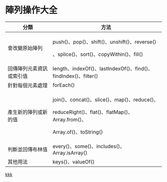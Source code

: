 # 陣列操作大全



| 分類           | 方法                                                                                                                             |
| ------------ | ------------------------------------------------------------------------------------------------------------------------------ |
| 會改變原始陣列      | <p> push()、pop()、shift()、unshift()、reverse()</p><p>、splice()、sort()、copyWithin()、fill()</p>                                    |
| 回傳陣列元素資訊或索引值 |  length、indexOf()、lastIndexOf()、find()、findIndex()、filter()                                                                    |
| 針對每個元素處理     |  forEach()                                                                                                                     |
| 產生新的陣列或新的值   | <p> join()、concat()、slice()、map()、reduce()、</p><p>reduceRight()、flat()、flatMap()、Array.from()、</p><p>Array.of()、toString()</p> |
| 判斷並回傳布林值     |  every()、some()、includes()、Array.isArray()                                                                                     |
| 其他用法         |  keys()、valueOf()                                                                                                              |

[kkk](https://www.oxxostudio.tw/articles/201908/js-array.html)

